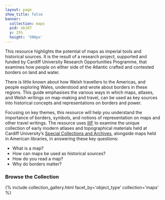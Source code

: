 ```yaml
---
layout: page
show_title: false
banner:
  collection: maps
  pid: obj07
  y: 25%
  height: '500px'
---
```

This resource highlights the potential of maps as imperial tools and historical sources. It is the result of a research project, supported and funded by Cardiff University Research Opportunities Programme, that examines how people on either side of the Atlantic crafted and contested borders on land and water.  

There is little known about how Welsh travellers to the Americas, and people exploring Wales, understood and wrote about borders in these regions. This guide emphasises the various ways in which maps, atlases, and Welsh writings on map-making and travel, can be used as key sources into historical concepts and representations on borders and power.  

Focusing on key themes, this resource will help you understand the importance of borders, symbols, and notions of representation on maps and other travel writings. The resource uses [IIIF](https://iiif.io) to examine the unique collection of early modern atlases and topographical materials held at Cardiff University’s [Special Collections and Archives](https://www.cardiff.ac.uk/special-collections), alongside maps held in American libraries, in answering these key questions: 

- What is a map? 
- How can maps be used as historical sources? 
- How do you read a map? 
- Why do borders matter? 

### Browse the Collection

{% include collection_gallery.html facet_by='object_type' collection='maps' %}
